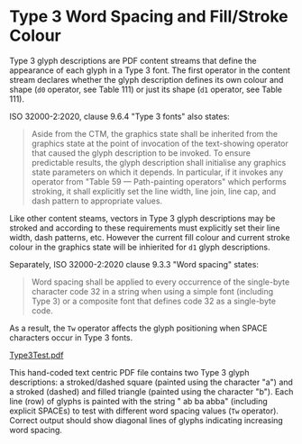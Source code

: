 # Type 3 Word Spacing and Fill/Stroke Colour

Type 3 glyph descriptions are PDF content streams that define the appearance of each glyph in a Type 3 font. The first operator in the content stream declares whether the glyph description defines its own colour and shape (`d0` operator, see Table 111) or just its shape (`d1` operator, see Table 111). 

ISO 32000-2:2020, clause 9.6.4 "Type 3 fonts" also states:
> Aside from the CTM, the graphics state shall be inherited from the graphics state at the point of invocation of the text-showing operator that caused the glyph description to be invoked. To ensure predictable results, the glyph description shall initialise any graphics state parameters on which it depends. In particular, if it invokes any operator from "Table 59 — Path-painting operators" which performs stroking, it shall explicitly set the line width, line join, line cap, and dash pattern to appropriate values.

Like other content steams, vectors in Type 3 glyph descriptions may be stroked and according to these requirements must explicitly set their line width, dash patterns, etc. However the current fill colour and current stroke colour in the graphics state will be inhierited for `d1` glyph descriptions.

Separately, ISO 32000-2:2020 clause 9.3.3 "Word spacing" states:

> Word spacing shall be applied to every occurrence of the single-byte character code 32 in a string when using a simple font (including Type 3) or a composite font that defines code 32 as a single-byte code.

As a result, the `Tw` operator affects the glyph positioning when SPACE characters occur in Type 3 fonts. 

[Type3Test.pdf](Type3Test.pdf)

This hand-coded text centric PDF file contains two Type 3 glyph descriptions: a stroked/dashed square (painted using the character "a") and a stroked (dashed) and filled triangle (painted using the character "b"). Each line (row) of glyphs is painted with the string " ab ba abba" (including explicit SPACEs) to test with different word spacing values (`Tw` operator). Correct output should show diagonal lines of glyphs indicating increasing word spacing.  
